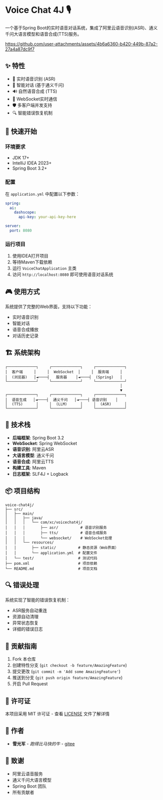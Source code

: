 # Voice Chat 4J 🎙️

一个基于Spring Boot的实时语音对话系统，集成了阿里云语音识别(ASR)、通义千问大语言模型和语音合成(TTS)服务。

https://github.com/user-attachments/assets/4b6a6360-b420-449b-87a2-27a4a87dc9f7

## ✨ 特性

- 🎯 实时语音识别 (ASR)
- 💬 智能对话 (基于通义千问)
- 🔊 自然语音合成 (TTS)
- 🔄 WebSocket实时通信
- 🛡️ 多客户端并发支持
- 🔍 智能错误恢复机制

## 🚀 快速开始

### 环境要求

- JDK 17+
- IntelliJ IDEA 2023+
- Spring Boot 3.2+

### 配置

在 `application.yml` 中配置以下参数：

```yaml
spring:
  ai:
    dashscope:
      api-key: your-api-key-here

server:
  port: 8080
```

### 运行项目

1. 使用IDEA打开项目
2. 等待Maven下载依赖
3. 运行 `VoiceChatApplication` 主类
4. 访问 `http://localhost:8080` 即可使用语音对话系统

## 🎮 使用方式

系统提供了完整的Web界面，支持以下功能：

- 实时语音识别
- 智能对话
- 语音合成播放
- 对话历史记录

## 🏗️ 系统架构

```
┌─────────────┐     ┌─────────────┐     ┌─────────────┐
│  客户端     │     │  WebSocket  │     │  服务端     │
│  (浏览器)   │◄────┤   服务器    │◄────┤  (Spring)   │
└─────────────┘     └─────────────┘     └─────────────┘
                                                    │
                                                    ▼
┌─────────────┐     ┌─────────────┐     ┌─────────────┐
│  语音生成   │◄────┤  通义千问   │◄────┤ 语音识别    │
│  (TTS)      │     │  (LLM)      │     │  (ASR)      │
└─────────────┘     └─────────────┘     └─────────────┘
```

## 🔧 技术栈

- **后端框架**: Spring Boot 3.2
- **WebSocket**: Spring WebSocket
- **语音识别**: 阿里云ASR
- **大语言模型**: 通义千问
- **语音合成**: 阿里云TTS
- **构建工具**: Maven
- **日志框架**: SLF4J + Logback

## 📦 项目结构

```
voice-chat4j/
├── src/
│   ├── main/
│   │   ├── java/
│   │   │   └── com/xc/voicechat4j/
│   │   │       ├── asr/          # 语音识别服务
│   │   │       ├── tts/          # 语音合成服务
│   │   │       └── websocket/    # WebSocket处理
│   │   └── resources/
│   │       ├── static/          # 静态资源（Web界面）
│   │       └── application.yml  # 配置文件
│   └── test/                    # 测试代码
├── pom.xml                      # 项目依赖
└── README.md                    # 项目文档
```

## 🔍 错误处理

系统实现了智能的错误恢复机制：

- ASR服务自动重连
- 资源自动清理
- 异常状态恢复
- 详细的错误日志

## 🤝 贡献指南

1. Fork 本仓库
2. 创建特性分支 (`git checkout -b feature/AmazingFeature`)
3. 提交更改 (`git commit -m 'Add some AmazingFeature'`)
4. 推送到分支 (`git push origin feature/AmazingFeature`)
5. 开启 Pull Request

## 📝 许可证

本项目采用 MIT 许可证 - 查看 [LICENSE](LICENSE) 文件了解详情

## 👥 作者

- **雪光军** - *跑得比马快的牛* - [gitee](https://gitee.com/huihuisire)

## 🙏 致谢

- 阿里云语音服务
- 通义千问大语言模型
- Spring Boot 团队
- 所有贡献者 
